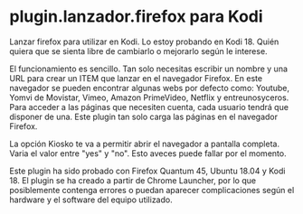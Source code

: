 # plugin.lanzador.firefox para Kodi
Lanzar firefox para utilizar en Kodi. Lo estoy probando en Kodi 18. Quién quiera que se sienta libre de cambiarlo o mejorarlo según le interese.

El funcionamiento es sencillo. Tan solo necesitas escribir un nombre y una URL para crear un ITEM que lanzar en el navegador Firefox. En este navegador se pueden encontrar algunas webs por defecto como: Youtube, Yomvi de Movistar, Vimeo, Amazon PrimeVideo, Netflix y entreunosyceros. Para acceder a las páginas que necesiten cuenta, cada usuario tendrá que disponer de una. Este plugin tan solo carga las páginas en el navegador Firefox.

La opción Kiosko te va a permitir abrir el navegador a pantalla completa. Varia el valor entre "yes" y "no". Esto aveces puede fallar por el momento.

Este plugin ha sido probado con Firefox Quantum 45, Ubuntu 18.04 y Kodi 18. El plugin se ha creado a partir de Chrome Launcher, por lo que posiblemente contenga errores o puedan aparecer complicaciones según el hardware y el software del equipo utilizado.
